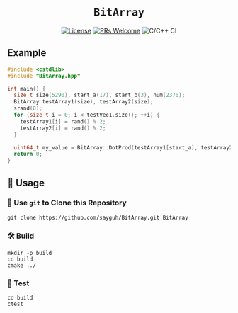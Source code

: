 <div style="text-align:center">

`BitArray`
==========

[![License](https://img.shields.io/badge/License-Apache%202.0-blue.svg)](https://opensource.org/licenses/Apache-2.0)
[![PRs Welcome](https://img.shields.io/badge/PRs-welcome-brightgreen.svg)](.github/CONTRIBUTING.md#pull-requests)
![C/C++ CI](https://github.com/sayguh/BitArray/workflows/C/C++%20CI/badge.svg)

</div>

## Example

```c++
#include <cstdlib>
#include "BitArray.hpp"

int main() {
  size_t size(5290), start_a(17), start_b(3), num(2370);
  BitArray testArray1(size), testArray2(size);
  srand(8);
  for (size_t i = 0; i < testVec1.size(); ++i) {
    testArray1[i] = rand() % 2;
    testArray2[i] = rand() % 2;
  }

  uint64_t my_value = BitArray::DotProd(testArray1[start_a], testArray2[start_b], num);
  return 0;
}
```

## 🚴 Usage

### 🐑 Use `git` to Clone this Repository

```
git clone https://github.com/sayguh/BitArray.git BitArray
```

### 🛠️ Build

```
mkdir -p build
cd build
cmake ../
```

### 🔬 Test

```
cd build
ctest
```
